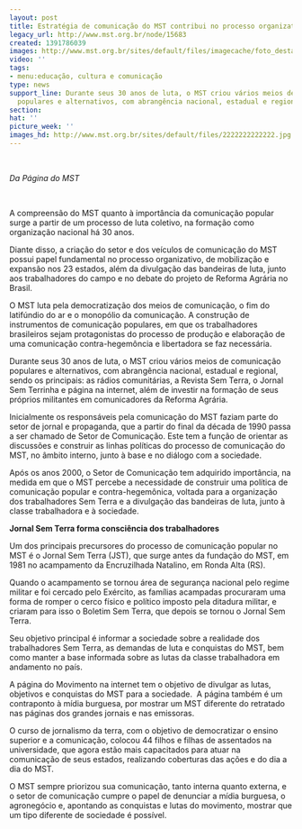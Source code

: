 ```yaml
---
layout: post
title: Estratégia de comunicação do MST contribui no processo organizativo
legacy_url: http://www.mst.org.br/node/15683
created: 1391786039
images: http://www.mst.org.br/sites/default/files/imagecache/foto_destaque/2222222222222.jpg
video: ''
tags:
- menu:educação, cultura e comunicação
type: news
support_line: Durante seus 30 anos de luta, o MST criou vários meios de comunicação
  populares e alternativos, com abrangência nacional, estadual e regional.
section: 
hat: ''
picture_week: ''
images_hd: http://www.mst.org.br/sites/default/files/2222222222222.jpg
---
```

<p>&nbsp;</p><p><em>Da Página do MST</em></p><p>&nbsp;</p><p>A compreensão do MST quanto à importância da comunicação popular surge a partir de um processo de luta coletivo, na formação como organização nacional há 30 anos.</p><p>Diante disso, a criação do setor e dos veículos de comunicação do MST possui papel fundamental no processo organizativo, de mobilização e expansão nos 23 estados, além da divulgação das bandeiras de luta, junto aos trabalhadores do campo e no debate do projeto de Reforma Agrária no Brasil.</p><p>O MST luta pela democratização dos meios de comunicação, o fim do latifúndio do ar e o monopólio da comunicação. A construção de instrumentos de comunicação populares, em que os trabalhadores brasileiros sejam protagonistas do processo de produção e elaboração de uma comunicação contra-hegemôncia e libertadora se faz necessária.</p><p>Durante seus 30 anos de luta, o MST criou vários meios de comunicação populares e alternativos, com abrangência nacional, estadual e regional, sendo os principais: as rádios comunitárias, a Revista Sem Terra, o Jornal Sem Terrinha e página na internet, além de investir na formação de seus próprios militantes em comunicadores da Reforma Agrária.</p><p>Inicialmente os responsáveis pela comunicação do MST faziam parte do setor de jornal e propaganda, que a partir do final da década de 1990 passa a ser chamado de Setor de Comunicação. Este tem a função de orientar as discussões e construir as linhas políticas do processo de comunicação do MST, no âmbito interno, junto à base e no diálogo com a sociedade. &nbsp;</p><p>Após os anos 2000, o Setor de Comunicação tem adquirido importância, na medida em que o MST percebe a necessidade de construir uma política de comunicação popular e contra-hegemônica, voltada para a organização dos trabalhadores Sem Terra e a divulgação das bandeiras de luta, junto à classe trabalhadora e à sociedade.</p><p><strong>Jornal Sem Terra forma consciência dos trabalhadores</strong></p><p>Um dos principais precursores do processo de comunicação popular no MST é o Jornal Sem Terra (JST), que surge antes da fundação do MST, em 1981 no acampamento da Encruzilhada Natalino, em Ronda Alta (RS).</p><p>Quando o acampamento se tornou área de segurança nacional pelo regime militar e foi cercado pelo Exército, as famílias acampadas procuraram uma forma de romper o cerco físico e político imposto pela ditadura militar, e criaram para isso o Boletim Sem Terra, que depois se tornou o Jornal Sem Terra.</p><p>Seu objetivo principal é informar a sociedade sobre a realidade dos trabalhadores Sem Terra, as demandas de luta e conquistas do MST, bem como manter a base informada sobre as lutas da classe trabalhadora em andamento no país.</p><p>A página do Movimento na internet tem o objetivo de divulgar as lutas, objetivos e conquistas do MST para a sociedade. &nbsp;A página também é um contraponto à mídia burguesa, por mostrar um MST diferente do retratado nas páginas dos grandes jornais e nas emissoras.</p><p>O curso de jornalismo da terra, com o objetivo de democratizar o ensino superior e a comunicação, colocou 44 filhos e filhas de assentados na universidade, que agora estão mais capacitados para atuar na comunicação de seus estados, realizando coberturas das ações e do dia a dia do MST.</p><p>O MST sempre priorizou sua comunicação, tanto interna quanto externa, e o setor de comunicação cumpre o papel de denunciar a mídia burguesa, o agronegócio e, apontando as conquistas e lutas do movimento, mostrar que um tipo diferente de sociedade é possível.</p><p>&nbsp;</p>
